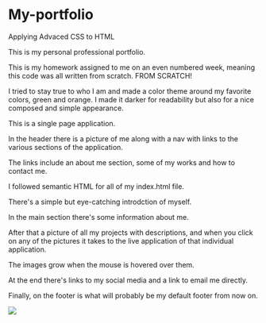 # My-portfolio
Applying Advaced CSS to HTML

This is my personal professional portfolio.

This is my homework assigned to me on an even numbered week, meaning this code was all written from scratch. FROM SCRATCH!

I tried to stay true to who I am and made a color theme around my favorite colors, green and orange. I made it darker for readability but also for a nice composed and simple appearance. 

This is a single page application.

In the header there is a picture of me along with a nav with links to the various sections of the application.

The links include an about me section, some of my works and how to contact me.

I followed semantic HTML for all of my index.html file. 

There's a simple but eye-catching introdction of myself. 

In the main section there's some information about me.

After that a picture of all my projects with descriptions, and when you click on any of the pictures it takes to the live application of that individual application.

The images grow when the mouse is hovered over them.

At the end there's links to my social media and a link to email me directly.

Finally, on the footer is what will probably be my default footer from now on. 

<img src="C:\Users\norma\Desktop\fullstack\Homework\week2\My-portfolio\assets\Images\app screenshot.png">